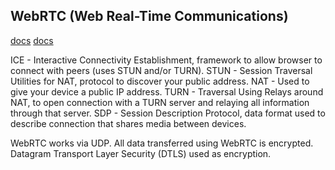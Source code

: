 WebRTC (Web Real-Time Communications)
-

[docs](https://webrtc.org)
[docs](https://www.w3.org/TR/webrtc/)

ICE  - Interactive Connectivity Establishment, framework to allow browser to connect with peers (uses STUN and/or TURN).
STUN - Session Traversal Utilities for NAT, protocol to discover your public address.
NAT  - Used to give your device a public IP address.
TURN - Traversal Using Relays around NAT, to open connection with a TURN server and relaying all information through that server.
SDP  - Session Description Protocol, data format used to describe connection that shares media between devices.

WebRTC works via UDP.
All data transferred using WebRTC is encrypted.
Datagram Transport Layer Security (DTLS) used as encryption.
